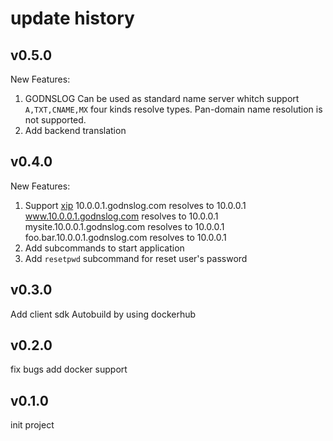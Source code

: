 # update history

## v0.5.0

New Features:
1. GODNSLOG Can be used as standard name server whitch support `A,TXT,CNAME,MX` four kinds resolve types. Pan-domain name resolution is not supported.
2. Add backend translation

## v0.4.0

New Features:

1. Support [xip](http://xip.io/)
    10.0.0.1.godnslog.com   resolves to   10.0.0.1
    www.10.0.0.1.godnslog.com   resolves to   10.0.0.1
    mysite.10.0.0.1.godnslog.com   resolves to   10.0.0.1
    foo.bar.10.0.0.1.godnslog.com   resolves to   10.0.0.1
2. Add subcommands to start application
3. Add `resetpwd` subcommand for reset user's password

## v0.3.0

Add client sdk
Autobuild by using dockerhub

## v0.2.0

fix bugs
add docker support

## v0.1.0

init project